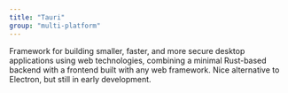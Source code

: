 ```yaml
---
title: "Tauri"
group: "multi-platform"
---
```


Framework for building smaller, faster, and more secure desktop applications using web technologies, combining a minimal Rust-based backend with a frontend built with any web framework. Nice alternative to Electron, but still in early development.